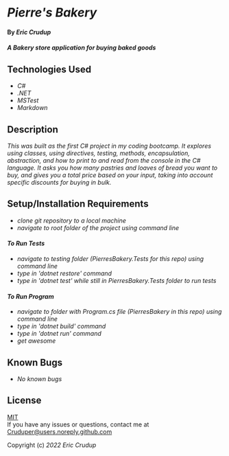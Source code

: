 # _Pierre's Bakery_

#### By _**Eric Crudup**_

#### _A Bakery store application for buying baked goods_

## Technologies Used

* _C#_
* _.NET_
* _MSTest_
* _Markdown_

## Description

_This was built as the first C# project in my coding bootcamp. It explores using classes, using directives, testing, methods, encapsulation, abstraction, and how to print to and read from the console in the C# language. It asks you how many pastries and loaves of bread you want to buy, and gives you a total price based on your input, taking into account specific discounts for buying in bulk._


## Setup/Installation Requirements

* _clone git repository to a local machine_
* _navigate to root folder of the project using command line_

#### _To Run Tests_
* _navigate to testing folder (PierresBakery.Tests for this repo) using command line_
* _type in 'dotnet restore' command_
* _type in 'dotnet test' while still in PierresBakery.Tests folder to run tests_
#### _To Run Program_
* _navigate to folder with Program.cs file (PierresBakery in this repo) using command line_
* _type in 'dotnet build' command_
* _type in 'dotnet run' command_
* _get awesome_

## Known Bugs

* _No known bugs_

## License

[MIT](https://opensource.org/licenses/MIT)    
If you have any issues or questions, contact me at Cruduper@users.noreply.github.com  

Copyright (c) _2022_  _Eric Crudup_